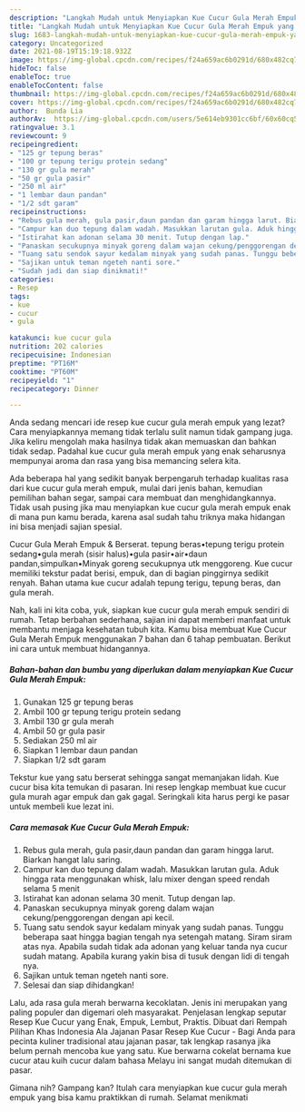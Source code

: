 ```yaml
---
description: "Langkah Mudah untuk Menyiapkan Kue Cucur Gula Merah Empuk yang Lezat"
title: "Langkah Mudah untuk Menyiapkan Kue Cucur Gula Merah Empuk yang Lezat"
slug: 1683-langkah-mudah-untuk-menyiapkan-kue-cucur-gula-merah-empuk-yang-lezat
category: Uncategorized
date: 2021-08-19T15:19:18.932Z
image: https://img-global.cpcdn.com/recipes/f24a659ac6b0291d/680x482cq70/kue-cucur-gula-merah-empuk-foto-resep-utama.jpg
hideToc: false
enableToc: true
enableTocContent: false
thumbnail: https://img-global.cpcdn.com/recipes/f24a659ac6b0291d/680x482cq70/kue-cucur-gula-merah-empuk-foto-resep-utama.jpg
cover: https://img-global.cpcdn.com/recipes/f24a659ac6b0291d/680x482cq70/kue-cucur-gula-merah-empuk-foto-resep-utama.jpg
author:  Bunda Lia
authorAv:  https://img-global.cpcdn.com/users/5e614eb9301cc6bf/60x60cq50/avatar.jpg
ratingvalue: 3.1
reviewcount: 9
recipeingredient:
- "125 gr tepung beras"
- "100 gr tepung terigu protein sedang"
- "130 gr gula merah"
- "50 gr gula pasir"
- "250 ml air"
- "1 lembar daun pandan"
- "1/2 sdt garam"
recipeinstructions:
- "Rebus gula merah, gula pasir,daun pandan dan garam hingga larut. Biarkan hangat lalu saring."
- "Campur kan duo tepung dalam wadah. Masukkan larutan gula. Aduk hingga rata menggunakan whisk, lalu mixer dengan speed rendah selama 5 menit"
- "Istirahat kan adonan selama 30 menit. Tutup dengan lap."
- "Panaskan secukupnya minyak goreng dalam wajan cekung/penggorengan dengan api kecil."
- "Tuang satu sendok sayur kedalam minyak yang sudah panas. Tunggu beberapa saat hingga bagian tengah nya setengah matang. Siram siram atas nya. Apabila sudah tidak ada adonan yang keluar tanda nya cucur sudah matang. Apabila kurang yakin bisa di tusuk dengan lidi di tengah nya."
- "Sajikan untuk teman ngeteh nanti sore."
- "Sudah jadi dan siap dinikmati!"
categories:
- Resep
tags:
- kue
- cucur
- gula

katakunci: kue cucur gula 
nutrition: 202 calories
recipecuisine: Indonesian
preptime: "PT16M"
cooktime: "PT60M"
recipeyield: "1"
recipecategory: Dinner

---
```



Anda sedang mencari ide resep kue cucur gula merah empuk yang lezat? Cara menyiapkannya memang tidak terlalu sulit namun tidak gampang juga. Jika keliru mengolah maka hasilnya tidak akan memuaskan dan bahkan tidak sedap. Padahal kue cucur gula merah empuk yang enak seharusnya mempunyai aroma dan rasa yang bisa memancing selera kita.


Ada beberapa hal yang sedikit banyak berpengaruh terhadap kualitas rasa dari kue cucur gula merah empuk, mulai dari jenis bahan, kemudian pemilihan bahan segar, sampai cara membuat dan menghidangkannya. Tidak usah pusing jika mau menyiapkan kue cucur gula merah empuk enak di mana pun kamu berada, karena asal sudah tahu triknya maka hidangan ini bisa menjadi sajian spesial.

Cucur Gula Merah Empuk &amp; Berserat. tepung beras•tepung terigu protein sedang•gula merah (sisir halus)•gula pasir•air•daun pandan,simpulkan•Minyak goreng secukupnya utk menggoreng. Kue cucur memiliki tekstur padat berisi, empuk, dan di bagian pinggirnya sedikit renyah. Bahan utama kue cucur adalah tepung terigu, tepung beras, dan gula merah.


Nah, kali ini kita coba, yuk, siapkan kue cucur gula merah empuk sendiri di rumah. Tetap berbahan sederhana, sajian ini dapat memberi manfaat untuk membantu menjaga kesehatan tubuh kita. Kamu bisa membuat Kue Cucur Gula Merah Empuk menggunakan 7 bahan dan 6 tahap pembuatan. Berikut ini cara untuk membuat hidangannya.

<!--inarticleads1-->

##### Bahan-bahan dan bumbu yang diperlukan dalam menyiapkan Kue Cucur Gula Merah Empuk:

1. Gunakan 125 gr tepung beras
1. Ambil 100 gr tepung terigu protein sedang
1. Ambil 130 gr gula merah
1. Ambil 50 gr gula pasir
1. Sediakan 250 ml air
1. Siapkan 1 lembar daun pandan
1. Siapkan 1/2 sdt garam


Tekstur kue yang satu berserat sehingga sangat memanjakan lidah. Kue cucur bisa kita temukan di pasaran. Ini resep lengkap membuat kue cucur gula murah agar empuk dan gak gagal. Seringkali kita harus pergi ke pasar untuk membeli kue lezat ini. 

<!--inarticleads2-->

##### Cara memasak Kue Cucur Gula Merah Empuk:

1. Rebus gula merah, gula pasir,daun pandan dan garam hingga larut. Biarkan hangat lalu saring.
1. Campur kan duo tepung dalam wadah. Masukkan larutan gula. Aduk hingga rata menggunakan whisk, lalu mixer dengan speed rendah selama 5 menit
1. Istirahat kan adonan selama 30 menit. Tutup dengan lap.
1. Panaskan secukupnya minyak goreng dalam wajan cekung/penggorengan dengan api kecil.
1. Tuang satu sendok sayur kedalam minyak yang sudah panas. Tunggu beberapa saat hingga bagian tengah nya setengah matang. Siram siram atas nya. Apabila sudah tidak ada adonan yang keluar tanda nya cucur sudah matang. Apabila kurang yakin bisa di tusuk dengan lidi di tengah nya.
1. Sajikan untuk teman ngeteh nanti sore.
1. Selesai dan siap dihidangkan!

Lalu, ada rasa gula merah berwarna kecoklatan. Jenis ini merupakan yang paling populer dan digemari oleh masyarakat. Penjelasan lengkap seputar Resep Kue Cucur yang Enak, Empuk, Lembut, Praktis. Dibuat dari Rempah Pilihan Khas Indonesia Ala Jajanan Pasar Resep Kue Cucur - Bagi Anda para pecinta kuliner tradisional atau jajanan pasar, tak lengkap rasanya jika belum pernah mencoba kue yang satu. Kue berwarna cokelat bernama kue cucur atau kuih cucur dalam bahasa Melayu ini sangat mudah ditemukan di pasar. 

Gimana nih? Gampang kan? Itulah cara menyiapkan kue cucur gula merah empuk yang bisa kamu praktikkan di rumah. Selamat menikmati
